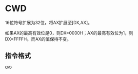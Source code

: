 # CWD

16位符号扩展为32位，将AX扩展至[DX,AX]。

如果AX的最高有效位是0，则DX=0000H；AX的最高有效位为1，则DX=FFFFH。而AX的值保持不变。

## 指令格式
```
CWD
```
